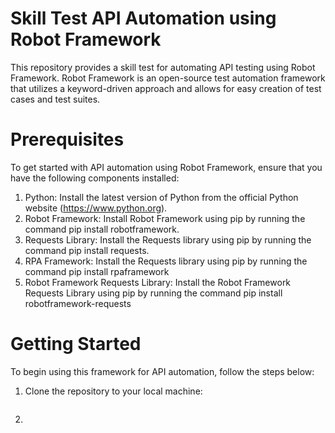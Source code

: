 # Skill Test API Automation using Robot Framework
This repository provides a skill test for automating API testing using Robot Framework. Robot Framework is an open-source test automation framework that utilizes a keyword-driven approach and allows for easy creation of test cases and test suites.

# Prerequisites
To get started with API automation using Robot Framework, ensure that you have the following components installed:

1. Python: Install the latest version of Python from the official Python website (https://www.python.org).
2. Robot Framework: Install Robot Framework using pip by running the command pip install robotframework.
3. Requests Library: Install the Requests library using pip by running the command pip install requests.
4. RPA Framework: Install the Requests library using pip by running the command pip install rpaframework
5. Robot Framework Requests Library: Install the Robot Framework Requests Library using pip by running the command pip install robotframework-requests

# Getting Started
To begin using this framework for API automation, follow the steps below:
1. Clone the repository to your local machine:
```git clone https://github.com/your-username/api-automation-robot-framework.git
```
2. 
